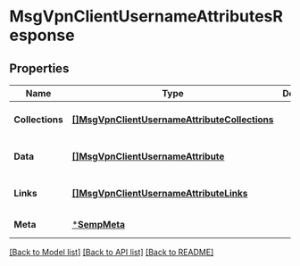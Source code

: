 # MsgVpnClientUsernameAttributesResponse

## Properties
Name | Type | Description | Notes
------------ | ------------- | ------------- | -------------
**Collections** | [**[]MsgVpnClientUsernameAttributeCollections**](MsgVpnClientUsernameAttributeCollections.md) |  | [optional] [default to null]
**Data** | [**[]MsgVpnClientUsernameAttribute**](MsgVpnClientUsernameAttribute.md) |  | [optional] [default to null]
**Links** | [**[]MsgVpnClientUsernameAttributeLinks**](MsgVpnClientUsernameAttributeLinks.md) |  | [optional] [default to null]
**Meta** | [***SempMeta**](SempMeta.md) |  | [default to null]

[[Back to Model list]](../README.md#documentation-for-models) [[Back to API list]](../README.md#documentation-for-api-endpoints) [[Back to README]](../README.md)

